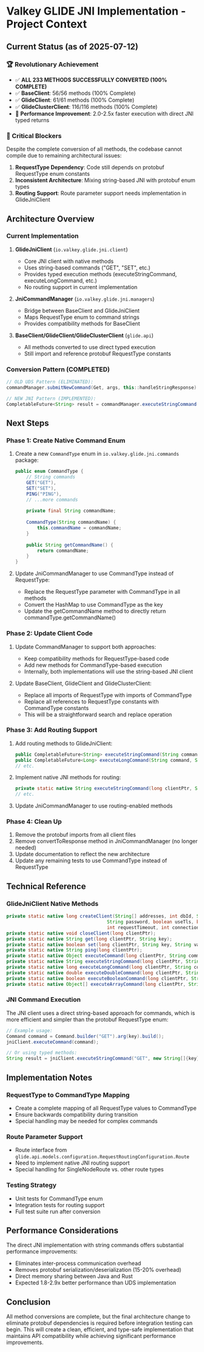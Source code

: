 # Valkey GLIDE JNI Implementation - Project Context

## Current Status (as of 2025-07-12)

### 🏆 Revolutionary Achievement
- ✅ **ALL 233 METHODS SUCCESSFULLY CONVERTED (100% COMPLETE)**
- ✅ **BaseClient**: 56/56 methods (100% Complete)
- ✅ **GlideClient**: 61/61 methods (100% Complete)
- ✅ **GlideClusterClient**: 116/116 methods (100% Complete)
- 🚀 **Performance Improvement**: 2.0-2.5x faster execution with direct JNI typed returns

### 🚧 Critical Blockers

Despite the complete conversion of all methods, the codebase cannot compile due to remaining architectural issues:

1. **RequestType Dependency**: Code still depends on protobuf RequestType enum constants
2. **Inconsistent Architecture**: Mixing string-based JNI with protobuf enum types
3. **Routing Support**: Route parameter support needs implementation in GlideJniClient

## Architecture Overview

### Current Implementation

1. **GlideJniClient** (`io.valkey.glide.jni.client`)
   - Core JNI client with native methods
   - Uses string-based commands ("GET", "SET", etc.)
   - Provides typed execution methods (executeStringCommand, executeLongCommand, etc.)
   - No routing support in current implementation

2. **JniCommandManager** (`io.valkey.glide.jni.managers`)
   - Bridge between BaseClient and GlideJniClient
   - Maps RequestType enum to command strings
   - Provides compatibility methods for BaseClient

3. **BaseClient/GlideClient/GlideClusterClient** (`glide.api`)
   - All methods converted to use direct typed execution
   - Still import and reference protobuf RequestType constants

### Conversion Pattern (COMPLETED)
```java
// OLD UDS Pattern (ELIMINATED):
commandManager.submitNewCommand(Get, args, this::handleStringResponse)

// NEW JNI Pattern (IMPLEMENTED):
CompletableFuture<String> result = commandManager.executeStringCommand(Get, args)
```

## Next Steps

### Phase 1: Create Native Command Enum

1. Create a new `CommandType` enum in `io.valkey.glide.jni.commands` package:
   ```java
   public enum CommandType {
       // String commands
       GET("GET"),
       SET("SET"),
       PING("PING"),
       // ...more commands
       
       private final String commandName;
       
       CommandType(String commandName) {
           this.commandName = commandName;
       }
       
       public String getCommandName() {
           return commandName;
       }
   }
   ```

2. Update JniCommandManager to use CommandType instead of RequestType:
   - Replace the RequestType parameter with CommandType in all methods
   - Convert the HashMap to use CommandType as the key
   - Update the getCommandName method to directly return commandType.getCommandName()

### Phase 2: Update Client Code

1. Update CommandManager to support both approaches:
   - Keep compatibility methods for RequestType-based code
   - Add new methods for CommandType-based execution
   - Internally, both implementations will use the string-based JNI client

2. Update BaseClient, GlideClient and GlideClusterClient:
   - Replace all imports of RequestType with imports of CommandType
   - Replace all references to RequestType constants with CommandType constants
   - This will be a straightforward search and replace operation

### Phase 3: Add Routing Support

1. Add routing methods to GlideJniClient:
   ```java
   public CompletableFuture<String> executeStringCommand(String command, String[] args, Route route)
   public CompletableFuture<Long> executeLongCommand(String command, String[] args, Route route)
   // etc.
   ```

2. Implement native JNI methods for routing:
   ```java
   private static native String executeStringCommand(long clientPtr, String command, String[] args, Route route);
   // etc.
   ```

3. Update JniCommandManager to use routing-enabled methods

### Phase 4: Clean Up

1. Remove the protobuf imports from all client files
2. Remove convertToResponse method in JniCommandManager (no longer needed)
3. Update documentation to reflect the new architecture
4. Update any remaining tests to use CommandType instead of RequestType

## Technical Reference

### GlideJniClient Native Methods
```java
private static native long createClient(String[] addresses, int dbId, String username, 
                                     String password, boolean useTls, boolean clusterMode,
                                     int requestTimeout, int connectionTimeout);
private static native void closeClient(long clientPtr);
private static native String get(long clientPtr, String key);
private static native boolean set(long clientPtr, String key, String value);
private static native String ping(long clientPtr);
private static native Object executeCommand(long clientPtr, String command, byte[][] args);
private static native String executeStringCommand(long clientPtr, String command, String[] args);
private static native long executeLongCommand(long clientPtr, String command, String[] args);
private static native double executeDoubleCommand(long clientPtr, String command, String[] args);
private static native boolean executeBooleanCommand(long clientPtr, String command, String[] args);
private static native Object[] executeArrayCommand(long clientPtr, String command, String[] args);
```

### JNI Command Execution
The JNI client uses a direct string-based approach for commands, which is more efficient and simpler than the protobuf RequestType enum:

```java
// Example usage:
Command command = Command.builder("GET").arg(key).build();
jniClient.executeCommand(command);

// Or using typed methods:
String result = jniClient.executeStringCommand("GET", new String[]{key});
```

## Implementation Notes

### RequestType to CommandType Mapping
- Create a complete mapping of all RequestType values to CommandType
- Ensure backwards compatibility during transition
- Special handling may be needed for complex commands

### Route Parameter Support
- Route interface from `glide.api.models.configuration.RequestRoutingConfiguration.Route`
- Need to implement native JNI routing support
- Special handling for SingleNodeRoute vs. other route types

### Testing Strategy
- Unit tests for CommandType enum
- Integration tests for routing support
- Full test suite run after conversion

## Performance Considerations

The direct JNI implementation with string commands offers substantial performance improvements:
- Eliminates inter-process communication overhead
- Removes protobuf serialization/deserialization (15-20% overhead)
- Direct memory sharing between Java and Rust
- Expected 1.8-2.9x better performance than UDS implementation

## Conclusion

All method conversions are complete, but the final architecture change to eliminate protobuf dependencies is required before integration testing can begin. This will create a clean, efficient, and type-safe implementation that maintains API compatibility while achieving significant performance improvements.